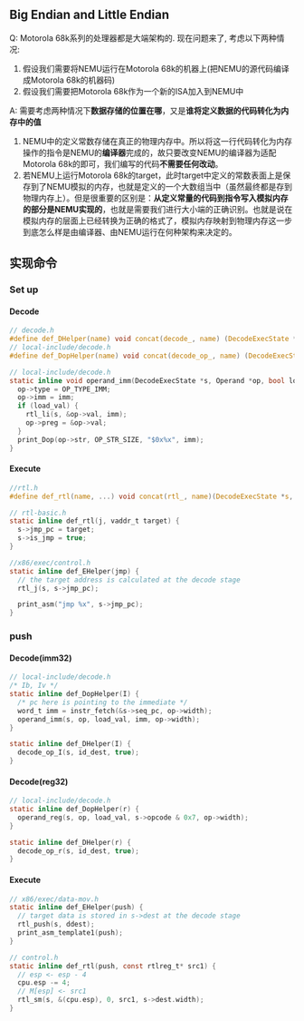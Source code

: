 ## Big Endian and Little Endian

Q: Motorola 68k系列的处理器都是大端架构的. 现在问题来了, 考虑以下两种情况:
1. 假设我们需要将NEMU运行在Motorola 68k的机器上(把NEMU的源代码编译成Motorola 68k的机器码)
2. 假设我们需要把Motorola 68k作为一个新的ISA加入到NEMU中

A: 需要考虑两种情况下**数据存储的位置在哪**，又是**谁将定义数据的代码转化为内存中的值** 
1. NEMU中的定义常数存储在真正的物理内存中。所以将这一行代码转化为内存操作的指令是NEMU的**编译器**完成的，故只要改变NEMU的编译器为适配Motorola 68k的即可，我们编写的代码**不需要任何改动**。
2. 若NEMU上运行Motorola 68k的target，此时target中定义的常数表面上是保存到了NEMU模拟的内存，也就是定义的一个大数组当中（虽然最终都是存到物理内存上）。但是很重要的区别是：**从定义常量的代码到指令写入模拟内存的部分是NEMU实现的**，也就是需要我们进行大小端的正确识别。也就是说在模拟内存的层面上已经转换为正确的格式了，模拟内存映射到物理内存这一步到底怎么样是由编译器、由NEMU运行在何种架构来决定的。


## 实现命令
### Set up
#### Decode
```c
// decode.h
#define def_DHelper(name) void concat(decode_, name) (DecodeExecState *s)
// local-include/decode.h
#define def_DopHelper(name) void concat(decode_op_, name) (DecodeExecState *s, Operand *op, bool load_val)

// local-include/decode.h
static inline void operand_imm(DecodeExecState *s, Operand *op, bool load_val, word_t imm, int width) {
  op->type = OP_TYPE_IMM;
  op->imm = imm;
  if (load_val) {
    rtl_li(s, &op->val, imm);
    op->preg = &op->val;
  }
  print_Dop(op->str, OP_STR_SIZE, "$0x%x", imm);
}
```

#### Execute
```c
//rtl.h
#define def_rtl(name, ...) void concat(rtl_, name)(DecodeExecState *s, __VA_ARGS__)

// rtl-basic.h
static inline def_rtl(j, vaddr_t target) {
  s->jmp_pc = target;
  s->is_jmp = true;
}

//x86/exec/control.h
static inline def_EHelper(jmp) {
  // the target address is calculated at the decode stage
  rtl_j(s, s->jmp_pc);

  print_asm("jmp %x", s->jmp_pc);
}
```


### push
#### Decode(imm32)
```c
// local-include/decode.h
/* Ib, Iv */
static inline def_DopHelper(I) {
  /* pc here is pointing to the immediate */
  word_t imm = instr_fetch(&s->seq_pc, op->width);
  operand_imm(s, op, load_val, imm, op->width);
}

static inline def_DHelper(I) {
  decode_op_I(s, id_dest, true);
}
```
#### Decode(reg32)
```c
// local-include/decode.h
static inline def_DopHelper(r) {
  operand_reg(s, op, load_val, s->opcode & 0x7, op->width);
}

static inline def_DHelper(r) {
  decode_op_r(s, id_dest, true);
}
```
#### Execute
```c
// x86/exec/data-mov.h
static inline def_EHelper(push) {
  // target data is stored in s->dest at the decode stage
  rtl_push(s, ddest);
  print_asm_template1(push);
}

// control.h
static inline def_rtl(push, const rtlreg_t* src1) {
  // esp <- esp - 4
  cpu.esp -= 4;
  // M[esp] <- src1
  rtl_sm(s, &(cpu.esp), 0, src1, s->dest.width);
}
```

